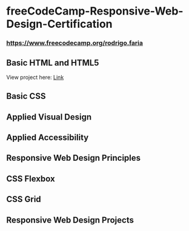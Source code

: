 # freeCodeCamp-Responsive-Web-Design-Certification

### https://www.freecodecamp.org/rodrigo.faria

## Basic HTML and HTML5

View project here: <a href="https://htmlpreview.github.io/?https://github.com/rfaria/freeCodeCamp-Responsive-Web-Design-Certification/blob/master/Basic%20HTML%20and%20HTML5/CatPhotoApp.html">Link</a>

## Basic CSS
## Applied Visual Design
## Applied Accessibility
## Responsive Web Design Principles
## CSS Flexbox
## CSS Grid
## Responsive Web Design Projects
